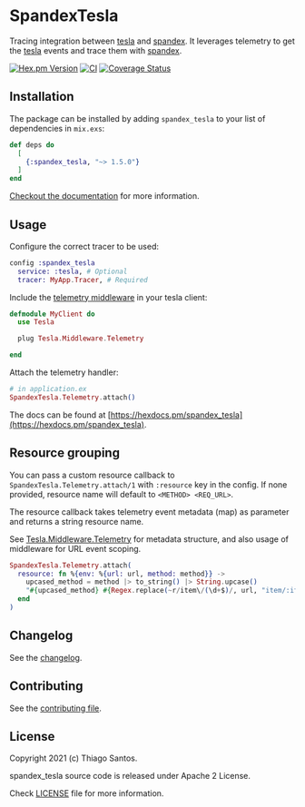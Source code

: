 # SpandexTesla

<!-- MDOC !-->

Tracing integration between [tesla](https://hex.pm/packages/tesla) and [spandex](https://hex.pm/packages/spandex).
It leverages telemetry to get the [tesla](https://hex.pm/packages/tesla) events and trace them with [spandex](https://hex.pm/packages/spandex).

[![Hex.pm Version](http://img.shields.io/hexpm/v/spandex_tesla.svg?style=flat)](https://hex.pm/packages/spandex_tesla)
[![CI](https://github.com/thiamsantos/spandex_tesla/workflows/CI/badge.svg?branch=master)](https://github.com/thiamsantos/spandex_tesla/actions?query=branch%3Amaster)
[![Coverage Status](https://coveralls.io/repos/github/thiamsantos/spandex_tesla/badge.svg?branch=master)](https://coveralls.io/github/thiamsantos/spandex_tesla?branch=master)

## Installation

The package can be installed
by adding `spandex_tesla` to your list of dependencies in `mix.exs`:

```elixir
def deps do
  [
    {:spandex_tesla, "~> 1.5.0"}
  ]
end
```

[Checkout the documentation](https://hexdocs.pm/spandex_tesla) for more information.

## Usage

Configure the correct tracer to be used:

```elixir
config :spandex_tesla
  service: :tesla, # Optional
  tracer: MyApp.Tracer, # Required
```

Include the [telemetry middleware](https://hexdocs.pm/tesla/Tesla.Middleware.Telemetry.html#content) in your tesla client:

```elixir
defmodule MyClient do
  use Tesla

  plug Tesla.Middleware.Telemetry

end
```

Attach the telemetry handler:

```elixir
# in application.ex
SpandexTesla.Telemetry.attach()
```

The docs can
be found at [https://hexdocs.pm/spandex_tesla](https://hexdocs.pm/spandex_tesla).

## Resource grouping

You can pass a custom resource callback to `SpandexTesla.Telemetry.attach/1` with `:resource` key in the config. If none provided, resource name will default to `<METHOD> <REQ_URL>`.

The resource callback takes telemetry event metadata (map) as parameter and returns a string resource name.

See [Tesla.Middleware.Telemetry](https://hexdocs.pm/tesla/Tesla.Middleware.Telemetry.html#module-telemetry-events) for metadata structure, and also usage of middleware for URL event scoping.

```elixir
SpandexTesla.Telemetry.attach(
  resource: fn %{env: %{url: url, method: method}} ->
    upcased_method = method |> to_string() |> String.upcase()
    "#{upcased_method} #{Regex.replace(~r/item\/(\d+$)/, url, "item/:item_id")}"
  end
)
```

## Changelog

See the [changelog](CHANGELOG.md).

<!-- MDOC !-->

## Contributing

See the [contributing file](CONTRIBUTING.md).

## License

Copyright 2021 (c) Thiago Santos.

spandex_tesla source code is released under Apache 2 License.

Check [LICENSE](https://github.com/thiamsantos/spandex_tesla/blob/master/LICENSE) file for more information.
